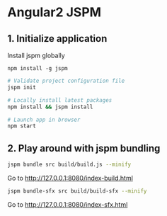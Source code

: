 # Angular2 JSPM

## 1. Initialize application

Install jspm globally
```
npm install -g jspm
```

```bash
# Validate project configuration file
jspm init

# Locally install latest packages
npm install && jspm install

# Launch app in browser
npm start
``` 

## 2. Play around with jspm bundling

```bash
jspm bundle src build/build.js --minify
```

Go to http://127.0.0.1:8080/index-build.html
```bash
jspm bundle-sfx src build/build-sfx --minify
```

Go to http://127.0.0.1:8080/index-sfx.html
